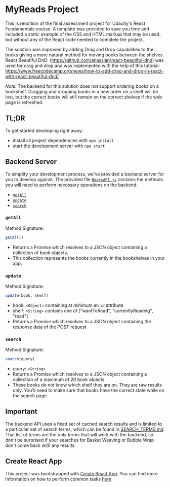 # MyReads Project

This is rendition of the final assessment project for Udacity's React Fundamentals course. 
A template was provided to save you time and included a static example of the CSS and HTML markup that may be used, but without any of the React code needed to complete the project.

The solution was improved by adding Drag and Drop capabilities to the books giving a more natural method for moving books
between the shelves.  React Beautiful DnD: (https://github.com/atlassian/react-beautiful-dnd) was used for drag and drop
and was implemented with the help of this tutorial: https://www.freecodecamp.org/news/how-to-add-drag-and-drop-in-react-with-react-beautiful-dnd/

*Note:* The backend for this solution does not support ordering books on a bookshelf.  Dragging and dropping books in a 
new order on a shelf will be lost, but the correct books will still remain on the correct shelves if the web page is refreshed.

## TL;DR
To get started developing right away:

* install all project dependencies with `npm install`
* start the development server with `npm start`

## Backend Server
To simplify your development process, we've provided a backend server for you to develop against. The provided file [`BooksAPI.js`](src/BooksAPI.js) contains the methods you will need to perform necessary operations on the backend:

* [`getAll`](#getall)
* [`update`](#update)
* [`search`](#search)

### `getAll`
Method Signature:

```js
getAll()
```

* Returns a Promise which resolves to a JSON object containing a collection of book objects.
* This collection represents the books currently in the bookshelves in your app.

### `update`
Method Signature:

```js
update(book, shelf)
```

* book: `<Object>` containing at minimum an `id` attribute
* shelf: `<String>` contains one of ["wantToRead", "currentlyReading", "read"]  
* Returns a Promise which resolves to a JSON object containing the response data of the POST request

### `search`
Method Signature:

```js
search(query)
```

* query: `<String>`
* Returns a Promise which resolves to a JSON object containing a collection of a maximum of 20 book objects.
* These books do not know which shelf they are on. They are raw results only. You'll need to make sure that books have the correct state while on the search page.

## Important
The backend API uses a fixed set of cached search results and is limited to a particular set of search terms, which can be found in [SEARCH_TERMS.md](SEARCH_TERMS.md). That list of terms are the _only_ terms that will work with the backend, so don't be surprised if your searches for Basket Weaving or Bubble Wrap don't come back with any results.

## Create React App
This project was bootstrapped with [Create React App](https://github.com/facebookincubator/create-react-app). You can find more information on how to perform common tasks [here](https://github.com/facebookincubator/create-react-app/blob/master/packages/react-scripts/template/README.md).